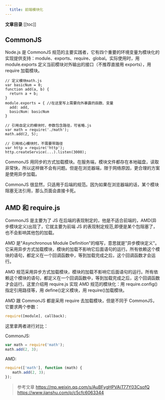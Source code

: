 ```yaml
---
  title: 前端模块化
---
```


**文章目录**
[[toc]]

## CommonJS 
Node.js 是 CommonJS 规范的主要实践者，它有四个重要的环境变量为模块化的实现提供支持：module、exports、require、global。实际使用时，用 module.exports 定义当前模块对外输出的接口（不推荐直接用 exports），用 require 加载模块。

```JS
// 定义模块math.js
var basicNum = 0;
function add(a, b) {
  return a + b;
}
module.exports = { //在这里写上需要向外暴露的函数、变量
  add: add,
  basicNum: basicNum
}

// 引用自定义的模块时，参数包含路径，可省略.js
var math = require('./math');
math.add(2, 5);

// 引用核心模块时，不需要带路径
var http = require('http');
http.createService(...).listen(3000);
```

CommonJS 用同步的方式加载模块。在服务端，模块文件都存在本地磁盘，读取非常快，所以这样做不会有问题。但是在浏览器端，限于网络原因，更合理的方案是使用异步加载。

CommonJS 很显然，只适用于后端的规范。因为如果在浏览器端的话，某个模块阻塞无法引用，那么页面会直接卡死。

## AMD 和 require.js

CommonJS 是主要为了 JS 在后端的表现制定的，他是不适合前端的，AMD(异步模块定义)出现了，它就主要为前端 JS 的表现制定规范,即便是某个包阻塞了，也不会影响其他包的加载。

AMD 是"Asynchronous Module Definition"的缩写，意思就是"异步模块定义"。它采用异步方式加载模块，模块的加载不影响它后面语句的运行。所有依赖这个模块的语句，都定义在一个回调函数中，等到加载完成之后，这个回调函数才会运行。

AMD 规范采用异步方式加载模块，模块的加载不影响它后面语句的运行。所有依赖这个模块的语句，都定义在一个回调函数中，等到加载完成之后，这个回调函数才会运行。这里介绍用 require.js 实现 AMD 规范的模块化：用 require.config()指定引用路径等，用 define()定义模块，用 require()加载模块。

AMD 跟 CommonJS 都是采用 require 去加载模块，但是不同于 CommonJS，它要求两个参数：

```js
require([module], callback);
```

这里拿两者进行对比：

CommonJS:
```js
var math = require('math');
math.add(2, 3);
```

AMD:
```js
require(['math'], function (math) {
　　math.add(2, 3);
});
```


> 参考文章
https://mp.weixin.qq.com/s/AuBFvgHPVAiT77Y03CsofQ
https://www.jianshu.com/p/c5cfc6063344